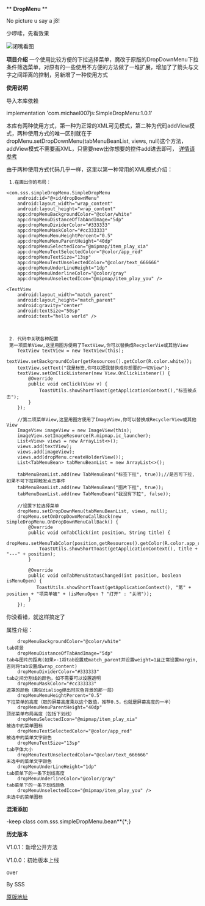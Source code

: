  ** **DropMenu** ** 

No picture u say a j8!

少啰嗦，先看效果

![闭嘴看图](https://github.com/michael007js/DropMenu/blob/master/images/dropMenu.gif "闭嘴看图")


 **项目介绍** 
 一个使用比较方便的下拉选择菜单，魔改于原版的DropDownMenu下拉条件筛选菜单，对原有的一些使用不方便的方法做了一堆扩展，增加了了箭头与文字之间距离的控制，另新增了一种使用方式

 **使用说明** 
    
  导入本库依赖
  
  implementation 'com.michael007js:SimpleDropMenu:1.0.1'
  
  
  本库有两种使用方式，第一种为正常的XML可见模式，第二种为代码addView模式，两种使用方式的唯一区别就在于dropMenu.setDropDownMenu(tabMenuBeanList, views, null)这个方法，addView模式不需要画XML，只需要new出你想要的控件add进去即可，
   [详情请参考](https://github.com/michael007js/DropMenu/blob/master/app/src/main/java/com/sss/dropmenu/Example2.java)
 
  由于两种使用方式代码几乎一样，这里以第一种常用的XML模式介绍：
     
     1.在画出你的布局： 

    <com.sss.simpleDropMenu.SimpleDropMenu
        android:id="@+id/dropDownMenu"
        android:layout_width="wrap_content"
        android:layout_height="wrap_content"
        app:dropMenuBackgroundColor="@color/white"
        app:dropMenuDistanceOfTabAndImage="5dp"
        app:dropMenuDividerColor="#333333"
        app:dropMenuMaskColor="#cc333333"
        app:dropMenuMenuHeightPercent="0.5"
        app:dropMenuMenuParentHeight="40dp"
        app:dropMenuSelectedIcon="@mipmap/item_play_xia"
        app:dropMenuTextSelectedColor="@color/app_red"
        app:dropMenuTextSize="13sp"
        app:dropMenuTextUnselectedColor="@color/text_666666"
        app:dropMenuUnderLineHeight="1dp"
        app:dropMenuUnderlineColor="@color/gray"
        app:dropMenuUnselectedIcon="@mipmap/item_play_you" />

    <TextView
        android:layout_width="match_parent"
        android:layout_height="match_parent"
        android:gravity="center"
        android:textSize="50sp"
        android:text="hello world" />

     
     
     2. 代码中关联各种配置
     第一项菜单View,这里用图方便用了TextView,你可以替换成RecyclerVie或其他View
        TextView textView = new TextView(this);
        textView.setBackgroundColor(getResources().getColor(R.color.white));
        textView.setText("我是标签,你可以把我替换成你想要的一切View");
        textView.setOnClickListener(new View.OnClickListener() {
            @Override
            public void onClick(View v) {
                ToastUtils.showShortToast(getApplicationContext(),"标签被点击");
            }
        });
        
        //第二项菜单View,这里用图方便用了ImageView,你可以替换成RecyclerView或其他View
        ImageView imageView = new ImageView(this);
        imageView.setImageResource(R.mipmap.ic_launcher);
        List<View> views = new ArrayList<>();
        views.add(textView);
        views.add(imageView);
        views.add(dropMenu.createHolderView());
        List<TabMenuBean> tabMenuBeanList = new ArrayList<>();
        
        tabMenuBeanList.add(new TabMenuBean("标签下拉", true));//是否可下拉,如果不可下拉将触发点击事件
        tabMenuBeanList.add(new TabMenuBean("图片下拉", true));
        tabMenuBeanList.add(new TabMenuBean("我没有下拉", false));
        
        //设置下拉选择菜单
        dropMenu.setDropDownMenu(tabMenuBeanList, views, null);
        dropMenu.setOnDropDownMenuCallBack(new SimpleDropMenu.OnDropDownMenuCallBack() {
            @Override
            public void onTabClick(int position, String title) {
                dropMenu.setMenuTabColor(position,getResources().getColor(R.color.app_red));
                ToastUtils.showShortToast(getApplicationContext(), title + "---" + position);
            }

            @Override
            public void onTabMenuStatusChanged(int position, boolean isMenuOpen) {
               ToastUtils.showShortToast(getApplicationContext(), "第" + position + "项菜单被" + (isMenuOpen ? "打开" : "关闭"));
            }
        });
  
你没看错，就这样搞定了


属性介绍：

        dropMenuBackgroundColor="@color/white"                            tab背景
        dropMenuDistanceOfTabAndImage="5dp"                               tab与图片的距离(如果>-1将tab设置成match_parent并设置weight=1且正常设置margin,否则将tab设置成wrap_content)
        dropMenuDividerColor="#333333"                                    tab之间分割线的颜色，如不需要可以设置透明
        dropMenuMaskColor="#cc333333"                                     遮罩的颜色（类似dialiog弹出时灰色背景的那一层）
        dropMenuMenuHeightPercent="0.5"                                   下拉菜单的高度（取的屏幕高度乘以这个数值，推荐0.5，也就是屏幕高度的一半）
        dropMenuMenuParentHeight="40dp"                                   顶部菜单布局高度（包括下划线）
        dropMenuSelectedIcon="@mipmap/item_play_xia"                      被选中的菜单图标
        dropMenuTextSelectedColor="@color/app_red"                        被选中的菜单文字颜色
        dropMenuTextSize="13sp"                                           tab字体大小
        dropMenuTextUnselectedColor="@color/text_666666"                  未选中的菜单文字颜色
        dropMenuUnderLineHeight="1dp"                                     tab菜单下的一条下划线高度
        dropMenuUnderlineColor="@color/gray"                              tab菜单下的一条下划线颜色
        dropMenuUnselectedIcon="@mipmap/item_play_you" />                 未选中的菜单图标





**混淆添加**

-keep class com.sss.simpleDropMenu.bean**{*;}


**历史版本**

V1.0.1：新增公开方法

V1.0.0：初始版本上线

 over

 By SSS

 [原版地址](https://github.com/dongjunkun/DropDownMenu)



